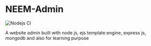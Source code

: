 # NEEM-Admin
![Nodejs CI](https://github.com/satyawikananda/NEEM-Admin/workflows/Node.js%20CI/badge.svg)

A website admin built with node js, ejs template engine, express js, mongodb and also for learning purpose
